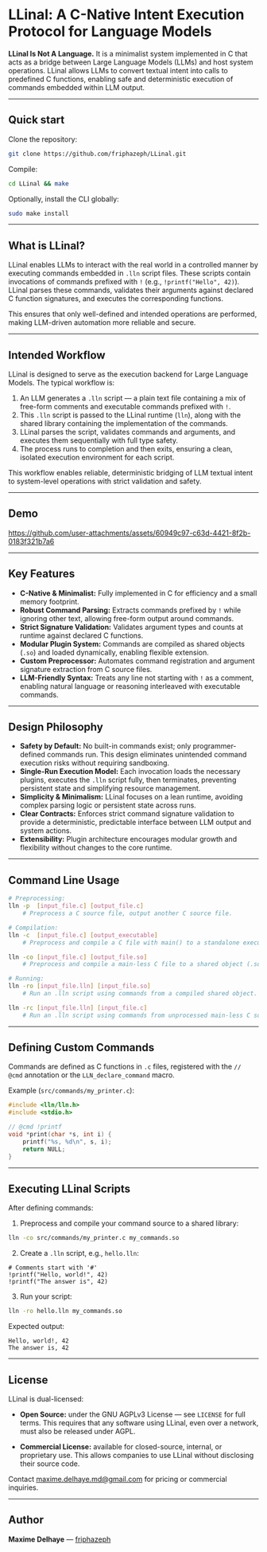 # LLinal: A C-Native Intent Execution Protocol for Language Models

**LLinal Is Not A Language.**
It is a minimalist system implemented in C that acts as a bridge between Large Language Models (LLMs) and host system operations. LLinal allows LLMs to convert textual intent into calls to predefined C functions, enabling safe and deterministic execution of commands embedded within LLM output.

---

## Quick start

Clone the repository:
```bash
git clone https://github.com/friphazeph/LLinal.git
```

Compile:
```bash
cd LLinal && make
```
Optionally, install the CLI globally:
```bash
sudo make install
```

---

## What is LLinal?

LLinal enables LLMs to interact with the real world in a controlled manner by executing commands embedded in `.lln` script files. These scripts contain invocations of commands prefixed with `!` (e.g., `!printf("Hello", 42)`). LLinal parses these commands, validates their arguments against declared C function signatures, and executes the corresponding functions.

This ensures that only well-defined and intended operations are performed, making LLM-driven automation more reliable and secure.

---

## Intended Workflow

LLinal is designed to serve as the execution backend for Large Language Models. The typical workflow is:

1. An LLM generates a `.lln` script — a plain text file containing a mix of free-form comments and executable commands prefixed with `!`.
2. This `.lln` script is passed to the LLinal runtime (`lln`), along with the shared library containing the implementation of the commands.
3. LLinal parses the script, validates commands and arguments, and executes them sequentially with full type safety.
4. The process runs to completion and then exits, ensuring a clean, isolated execution environment for each script.

This workflow enables reliable, deterministic bridging of LLM textual intent to system-level operations with strict validation and safety.

---

## Demo

https://github.com/user-attachments/assets/60949c97-c63d-4421-8f2b-0183f321b7a6

---

## Key Features

* **C-Native & Minimalist:** Fully implemented in C for efficiency and a small memory footprint.
* **Robust Command Parsing:** Extracts commands prefixed by `!` while ignoring other text, allowing free-form output around commands.
* **Strict Signature Validation:** Validates argument types and counts at runtime against declared C functions.
* **Modular Plugin System:** Commands are compiled as shared objects (`.so`) and loaded dynamically, enabling flexible extension.
* **Custom Preprocessor:** Automates command registration and argument signature extraction from C source files.
* **LLM-Friendly Syntax:** Treats any line not starting with `!` as a comment, enabling natural language or reasoning interleaved with executable commands.

---

## Design Philosophy

* **Safety by Default:** No built-in commands exist; only programmer-defined commands run. This design eliminates unintended command execution risks without requiring sandboxing.
* **Single-Run Execution Model:** Each invocation loads the necessary plugins, executes the `.lln` script fully, then terminates, preventing persistent state and simplifying resource management.
* **Simplicity & Minimalism:** LLinal focuses on a lean runtime, avoiding complex parsing logic or persistent state across runs.
* **Clear Contracts:** Enforces strict command signature validation to provide a deterministic, predictable interface between LLM output and system actions.
* **Extensibility:** Plugin architecture encourages modular growth and flexibility without changes to the core runtime.

---

## Command Line Usage

```bash
# Preprocessing:
lln -p  [input_file.c] [output_file.c]
    # Preprocess a C source file, output another C source file.

# Compilation:
lln -c  [input_file.c] [output_executable]
    # Preprocess and compile a C file with main() to a standalone executable.

lln -co [input_file.c] [output_file.so]
    # Preprocess and compile a main-less C file to a shared object (.so).

# Running:
lln -ro [input_file.lln] [input_file.so]
    # Run an .lln script using commands from a compiled shared object.

lln -rc [input_file.lln] [input_file.c]
    # Run an .lln script using commands from unprocessed main-less C source.
```

---

## Defining Custom Commands

Commands are defined as C functions in `.c` files, registered with the `// @cmd` annotation or the `LLN_declare_command` macro.

Example (`src/commands/my_printer.c`):

```c
#include <lln/lln.h>
#include <stdio.h>

// @cmd !printf
void *print(char *s, int i) {
    printf("%s, %d\n", s, i);
    return NULL;
}
```

---

## Executing LLinal Scripts

After defining commands:

1. Preprocess and compile your command source to a shared library:

```bash
lln -co src/commands/my_printer.c my_commands.so
```

2. Create a `.lln` script, e.g., `hello.lln`:

```lln
# Comments start with '#'
!printf("Hello, world!", 42)
!printf("The answer is", 42)
```

3. Run your script:

```bash
lln -ro hello.lln my_commands.so
```

Expected output:

```
Hello, world!, 42
The answer is, 42
```

---

## License

LLinal is dual-licensed:

- **Open Source:** under the GNU AGPLv3 License — see `LICENSE` for full terms. This requires that any software using LLinal, even over a network, must also be released under AGPL.

- **Commercial License:** available for closed-source, internal, or proprietary use. This allows companies to use LLinal without disclosing their source code.

Contact maxime.delhaye.md@gmail.com for pricing or commercial inquiries.

---

## Author

**Maxime Delhaye** — [friphazeph](https://github.com/friphazeph)
